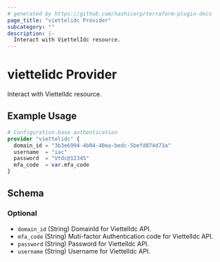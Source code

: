 ```yaml
---
# generated by https://github.com/hashicorp/terraform-plugin-docs
page_title: "viettelidc Provider"
subcategory: ""
description: |-
  Interact with ViettelIdc resource.
---
```


# viettelidc Provider

Interact with ViettelIdc resource.

## Example Usage

```terraform
# Configuration-base authentication
provider "viettelidc" {
  domain_id = "3b3e6994-4b04-40ea-bedc-5befd874d73a"
  username  = "iac"
  password  = "Vtdc@12345"
  mfa_code  = var.mfa_code
}
```

<!-- schema generated by tfplugindocs -->
## Schema

### Optional

- `domain_id` (String) DomainId for ViettelIdc API.
- `mfa_code` (String) Muti-factor Authentication code for ViettelIdc API.
- `password` (String) Password for ViettelIdc API.
- `username` (String) Username for ViettelIdc API.
